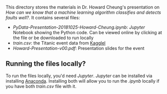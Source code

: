 This directory stores the materials in Dr. Howard Cheung's presentation on _How can we know that a machine learning algorithm classifies and detects faults well?_. It contains several files:

* _PyData-Presentation-20181025-Howard-Cheung.ipynb_: _Jupyter_ Notebook showing the Python code. Can be viewed online by clicking at the file or be downloaded to run locally
* _train.csv_: the Titanic event data from [Kagglel](https://github.com/agconti/kaggle-titanic)
* _Howard-Presentation-v00.pdf_: Presentation slides for the event

## Running the files locally?

To run the files locally, you'd need _Jupyter_. _Jupyter_ can be installed via installing [Anaconda](https://www.anaconda.com/). Installing both will allow you to run the _.ipynb_ locally if you have both _train.csv_ file with it.

